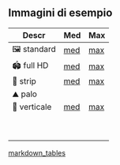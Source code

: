 ## Immagini di esempio

| **Descr**    | **Med**                                            | **Max**                                            |
|--------------|----------------------------------------------------|----------------------------------------------------|
| 🖼 standard  | [med](https://dev0.turbolab.it/immagini/24206/med) | [max](https://dev0.turbolab.it/immagini/24206/max) |
| 🏟 full HD   | [med](https://dev0.turbolab.it/immagini/24010/med) | [max](https://dev0.turbolab.it/immagini/24010/max) |
| 🦸 strip     | [med](https://dev0.turbolab.it/immagini/5735/med)  | [max](https://dev0.turbolab.it/immagini/5735/max)  |
| ⛰ palo       |                                                    |                                                    |
| 🤳 verticale | [med](https://dev0.turbolab.it/immagini/18033/med) | [max](https://dev0.turbolab.it/immagini/18033/max) |
|              |                                                    |                                                    |
|              |                                                    |                                                    |
|              |                                                    |                                                    |
|              |                                                    |                                                    |
|              |                                                    |                                                    |
|              |                                                    |                                                    |
|              |                                                    |                                                    |
|              |                                                    |                                                    |
|              |                                                    |                                                    |

[markdown_tables](https://www.tablesgenerator.com/markdown_tables)
